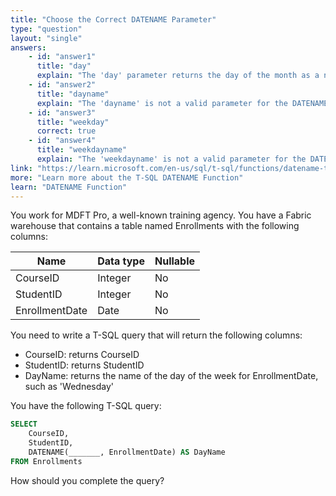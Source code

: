 ```yaml
---
title: "Choose the Correct DATENAME Parameter"
type: "question"
layout: "single"
answers:
    - id: "answer1"
      title: "day"
      explain: "The 'day' parameter returns the day of the month as a number (1-31), not the name of the day of the week."
    - id: "answer2"
      title: "dayname"
      explain: "The 'dayname' is not a valid parameter for the DATENAME function in T-SQL."
    - id: "answer3"
      title: "weekday"
      correct: true
    - id: "answer4"
      title: "weekdayname"
      explain: "The 'weekdayname' is not a valid parameter for the DATENAME function in T-SQL."
link: "https://learn.microsoft.com/en-us/sql/t-sql/functions/datename-transact-sql"
more: "Learn more about the T-SQL DATENAME Function"
learn: "DATENAME Function"
---
```

You work for MDFT Pro, a well-known training agency. You have a Fabric warehouse that contains a table named Enrollments with the following columns:

| Name        | Data type      | Nullable |
|-------------|---------------|----------|
| CourseID     | Integer       | No       |
| StudentID  | Integer       | No       |
| EnrollmentDate   | Date          | No       |

You need to write a T-SQL query that will return the following columns:

- CourseID: returns CourseID
- StudentID: returns StudentID
- DayName: returns the name of the day of the week for EnrollmentDate, such as 'Wednesday'

You have the following T-SQL query:

```sql
SELECT 
    CourseID,
    StudentID, 
    DATENAME(_______, EnrollmentDate) AS DayName
FROM Enrollments
```

How should you complete the query?
